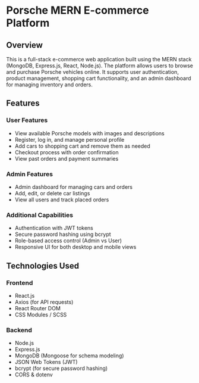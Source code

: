 # Porsche MERN E-commerce Platform

## Overview
This is a full-stack e-commerce web application built using the MERN stack (MongoDB, Express.js, React, Node.js). The platform allows users to browse and purchase Porsche vehicles online. It supports user authentication, product management, shopping cart functionality, and an admin dashboard for managing inventory and orders.

## Features

### User Features
- View available Porsche models with images and descriptions
- Register, log in, and manage personal profile
- Add cars to shopping cart and remove them as needed
- Checkout process with order confirmation
- View past orders and payment summaries

### Admin Features
- Admin dashboard for managing cars and orders
- Add, edit, or delete car listings
- View all users and track placed orders

### Additional Capabilities
- Authentication with JWT tokens
- Secure password hashing using bcrypt
- Role-based access control (Admin vs User)
- Responsive UI for both desktop and mobile views

## Technologies Used

### Frontend
- React.js
- Axios (for API requests)
- React Router DOM
- CSS Modules / SCSS

### Backend
- Node.js
- Express.js
- MongoDB (Mongoose for schema modeling)
- JSON Web Tokens (JWT)
- bcrypt (for secure password hashing)
- CORS & dotenv
   
